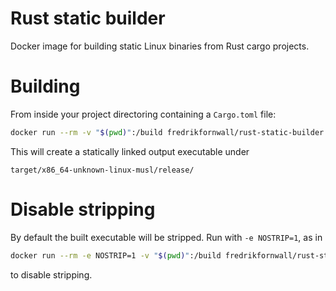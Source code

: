 # Rust static builder
Docker image for building static Linux binaries from Rust cargo projects.

# Building
From inside your project directoring containing a `Cargo.toml` file:

```sh
docker run --rm -v "$(pwd)":/build fredrikfornwall/rust-static-builder
```

This will create a statically linked output executable under

    target/x86_64-unknown-linux-musl/release/

# Disable stripping
By default the built executable will be stripped. Run with `-e NOSTRIP=1`, as in

```sh
docker run --rm -e NOSTRIP=1 -v "$(pwd)":/build fredrikfornwall/rust-static-builder
```

to disable stripping.
